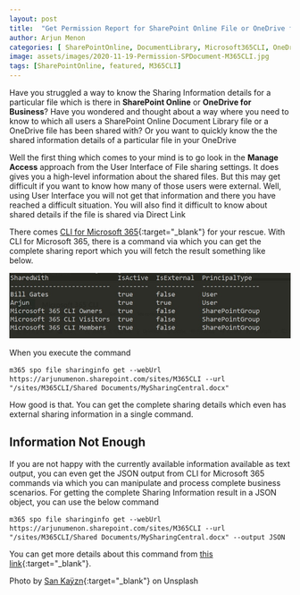 ```yaml
---
layout: post
title:  "Get Permission Report for SharePoint Online File or OneDrive file using CLI for Microsoft 365"
author: Arjun Menon
categories: [ SharePointOnline, DocumentLibrary, Microsoft365CLI, OneDrive ]
image: assets/images/2020-11-19-Permission-SPDocument-M365CLI.jpg
tags: [SharePointOnline, featured, M365CLI]
---
```


Have you struggled a way to know the Sharing Information details for a particular file which is there in **SharePoint Online** or **OneDrive for Business**? Have you wondered and thought about a way where you need to know to which all users a SharePoint Online Document Library file or a OneDrive file has been shared with? Or you want to quickly know the the shared information details of a particular file in your OneDrive

 Well the first thing which comes to your mind is to go look in the **Manage Access** approach from the User Interface of File sharing settings. It does gives you a high-level information about the shared files. But this may get difficult if you want to know how many of those users were external. Well, using User Interface you will not get that information and there you have reached a difficult situation.
You will also find it difficult to know about shared details if the file is shared via Direct Link

There comes [CLI for Microsoft 365](https://aka.ms/cli-m365){:target="_blank"} for your rescue. With CLI for Microsoft 365, there is a command via which you can get the complete sharing report which you will fetch the result something like below.

![M365CLIGetFileSharingInformation](../assets/images/blog-usedimages/2020-11-19_Permission-SPDocument-M365CLI-Output.jpg)

When you execute the command

```shell
m365 spo file sharinginfo get --webUrl https://arjunumenon.sharepoint.com/sites/M365CLI --url "/sites/M365CLI/Shared Documents/MySharingCentral.docx"
```

How good is that. You can get the complete sharing details which even has external sharing information in a single command.

## Information Not Enough

If you are not happy with the currently available information available as text output, you can even get the JSON output from CLI for Microsoft 365 commands via which you can manipulate and process complete business scenarios. For getting the complete Sharing Information result in a JSON object, you can use the below command

```shell
m365 spo file sharinginfo get --webUrl https://arjunumenon.sharepoint.com/sites/M365CLI --url "/sites/M365CLI/Shared Documents/MySharingCentral.docx" --output JSON
```

You can get more details about this command from [this link](https://pnp.github.io/cli-microsoft365/cmd/spo/file/file-sharinginfo-get/){:target="_blank"}.

Photo by [San Kaÿzn](https://unsplash.com/@sankayzn?utm_source=unsplash&amp;utm_medium=referral&amp;utm_content=creditCopyText){:target="_blank"} on Unsplash
